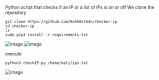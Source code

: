 Python script that checks if an IP or a list of IPs is on or off
We clone the repository

    git clone https://github.com/0xGh0s7m4n/checker-ip
    cd checker-ip 
    ls
    sudo pip3 install -r requirements.txt

![image](https://github.com/user-attachments/assets/e8a81c25-4454-4b0a-a609-53ad976b31e3)
![image](https://github.com/user-attachments/assets/e4ae4f7a-370b-49bb-9267-595b28379045)

execute

    python3 checkIP.py /home/kali/ips.txt
    
![image](https://github.com/user-attachments/assets/e3fa66e7-396d-48db-bbeb-b57912071076)
